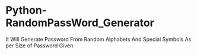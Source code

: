 # Python-RandomPassWord_Generator
It Will Generate Password From Random Alphabets And Special Symbols As per Size of Password Given
